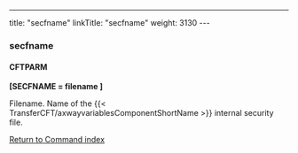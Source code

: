 ---
title: "secfname"
linkTitle: "secfname"
weight: 3130
--- <span id="secfname"></span>

### secfname

#### CFTPARM

****[SECFNAME = filename ]****

Filename. Name of the {{< TransferCFT/axwayvariablesComponentShortName  >}} internal security file.

[Return to Command index](../../)
